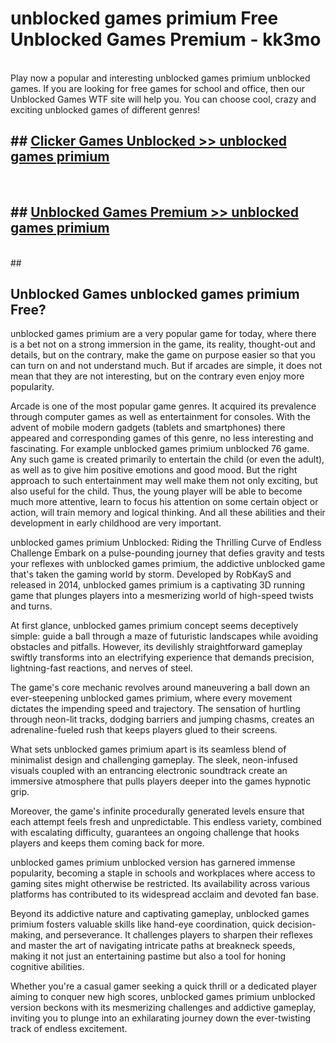 # unblocked games primium  Free Unblocked Games Premium - kk3mo <br>
<br>
Play now a popular and interesting unblocked games primium unblocked games. If you are looking for free games for school and office, then our Unblocked Games WTF site will help you. You can choose cool, crazy and exciting unblocked games of different genres!


## ##  [Clicker Games Unblocked >> unblocked games primium](http://freeplayer.one?title=unblocked_games_primium&ref=UGames)
  <br>

##  ## [Unblocked Games Premium >> unblocked games primium](http://freeplayer.one?title=unblocked_games_primium&ref=UGames)
  <br>
  ##



## Unblocked Games unblocked games primium Free?

unblocked games primium are a very popular game for today, where there is a bet not on a strong immersion in the game, its reality, thought-out and details, but on the contrary, make the game on purpose easier so that you can turn on and not understand much. But if arcades are simple, it does not mean that they are not interesting, but on the contrary even enjoy more popularity.

Arcade is one of the most popular game genres. It acquired its prevalence through computer games as well as entertainment for consoles. With the advent of mobile modern gadgets (tablets and smartphones) there appeared and corresponding games of this genre, no less interesting and fascinating. For example unblocked games primium unblocked 76 game. Any such game is created primarily to entertain the child (or even the adult), as well as to give him positive emotions and good mood. But the right approach to such entertainment may well make them not only exciting, but also useful for the child. Thus, the young player will be able to become much more attentive, learn to focus his attention on some certain object or action, will train memory and logical thinking. And all these abilities and their development in early childhood are very important.

unblocked games primium Unblocked: Riding the Thrilling Curve of Endless Challenge
Embark on a pulse-pounding journey that defies gravity and tests your reflexes with unblocked games primium, the addictive unblocked game that's taken the gaming world by storm. Developed by RobKayS and released in 2014, unblocked games primium is a captivating 3D running game that plunges players into a mesmerizing world of high-speed twists and turns.

At first glance, unblocked games primium concept seems deceptively simple: guide a ball through a maze of futuristic landscapes while avoiding obstacles and pitfalls. However, its devilishly straightforward gameplay swiftly transforms into an electrifying experience that demands precision, lightning-fast reactions, and nerves of steel.

The game's core mechanic revolves around maneuvering a ball down an ever-steepening unblocked games primium, where every movement dictates the impending speed and trajectory. The sensation of hurtling through neon-lit tracks, dodging barriers and jumping chasms, creates an adrenaline-fueled rush that keeps players glued to their screens.

What sets unblocked games primium apart is its seamless blend of minimalist design and challenging gameplay. The sleek, neon-infused visuals coupled with an entrancing electronic soundtrack create an immersive atmosphere that pulls players deeper into the games hypnotic grip.

Moreover, the game's infinite procedurally generated levels ensure that each attempt feels fresh and unpredictable. This endless variety, combined with escalating difficulty, guarantees an ongoing challenge that hooks players and keeps them coming back for more.

unblocked games primium unblocked version has garnered immense popularity, becoming a staple in schools and workplaces where access to gaming sites might otherwise be restricted. Its availability across various platforms has contributed to its widespread acclaim and devoted fan base.

Beyond its addictive nature and captivating gameplay, unblocked games primium fosters valuable skills like hand-eye coordination, quick decision-making, and perseverance. It challenges players to sharpen their reflexes and master the art of navigating intricate paths at breakneck speeds, making it not just an entertaining pastime but also a tool for honing cognitive abilities.

Whether you're a casual gamer seeking a quick thrill or a dedicated player aiming to conquer new high scores, unblocked games primium unblocked version beckons with its mesmerizing challenges and addictive gameplay, inviting you to plunge into an exhilarating journey down the ever-twisting track of endless excitement.